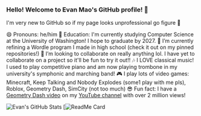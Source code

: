 ### Hello! Welcome to Evan Mao's GitHub profile! 👋

I'm very new to GitHub so if my page looks unprofessional go figure 🙂

😄 Pronouns: he/him
🏫 Education: I'm currently studying Computer Science at the University of Washington! I hope to graduate by 2027.
🔭 I’m currently refining a Wordle program I made in high school (check it out on my pinned repositories!)
👯 I’m looking to collaborate on really anything lol. I have yet to collaborate on a project so it'll be fun to try it out!!
🎶 I LOVE classical music! I used to play competitive piano and am now playing trombone in my university's symphonic and marching band!
🎮 I play lots of video games: Minecraft, Keep Talking and Nobody Explodes (some1 play with me pls), Roblox, Geometry Dash, SimCity (not too much)
😎 Fun fact: I have a [Geometry Dash video](https://youtu.be/YY6IzhKMrg0?si=r9iVO6UHDtVFGdnE) on my [YouTube channel](https://www.youtube.com/@OfficialBlooms/videos) with over 2 million views!

![Evan's GitHub Stats](https://github-readme-stats.vercel.app/api?username=officialblooms&theme=synthwave&show_icons=true&count_private=true)
[![ReadMe Card](https://github-readme-stats.vercel.app/api/pin/?username=officialblooms&repo=Wordle&theme=radical)

<!--
**officialblooms/officialblooms** is a ✨ _special_ ✨ repository because its `README.md` (this file) appears on your GitHub profile.

Here are some ideas to get you started:

- 🔭 I’m currently working on ...
- 🌱 I’m currently learning ...
- 👯 I’m looking to collaborate on ...
- 🤔 I’m looking for help with ...
- 💬 Ask me about ...
- 📫 How to reach me: ...
- 😄 Pronouns: ...
- ⚡ Fun fact: ...
-->
